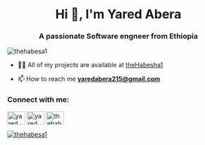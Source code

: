<h1 align="center">Hi 👋, I'm Yared Abera</h1>
<h3 align="center">A passionate Software engneer from Ethiopia</h3>

<p align="left"> <img src="https://komarev.com/ghpvc/?username=thehabesa1&label=Profile%20views&color=0e75b6&style=flat" alt="thehabesa1" /> </p>



- 👨‍💻 All of my projects are available at [theHabesha1](theHabesha1)

- 📫 How to reach me **yaredabera215@gmail.com**

<h3 align="left">Connect with me:</h3>
<p align="left">
<a href="https://twitter.com/yared_abera" target="blank"><img align="center" src="https://raw.githubusercontent.com/rahuldkjain/github-profile-readme-generator/master/src/images/icons/Social/twitter.svg" alt="yared_abera" height="30" width="40" /></a>
<a href="https://linkedin.com/in/yared abera" target="blank"><img align="center" src="https://raw.githubusercontent.com/rahuldkjain/github-profile-readme-generator/master/src/images/icons/Social/linked-in-alt.svg" alt="yared abera" height="30" width="40" /></a>
<a href="https://www.leetcode.com/thehabesa1" target="blank"><img align="center" src="https://raw.githubusercontent.com/rahuldkjain/github-profile-readme-generator/master/src/images/icons/Social/leet-code.svg" alt="thehabesa1" height="30" width="40" /></a>
</p>







<p align="left"> <a href="https://github.com/ryo-ma/github-profile-trophy"><img src="https://github-profile-trophy.vercel.app/?username=thehabesa1" alt="thehabesa1" /></a> </p>

